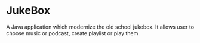 # JukeBox
A Java application which modernize the old school jukebox. It allows user to choose music or podcast, create playlist or play them.
